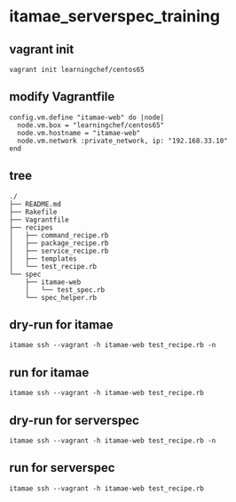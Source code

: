 # itamae_serverspec_training

## vagrant init
```
vagrant init learningchef/centos65
```

## modify Vagrantfile
```
config.vm.define "itamae-web" do |node|
  node.vm.box = "learningchef/centos65"
  node.vm.hostname = "itamae-web"
  node.vm.network :private_network, ip: "192.168.33.10"
end
```

## tree
```
./
├── README.md
├── Rakefile
├── Vagrantfile
├── recipes
│   ├── command_recipe.rb
│   ├── package_recipe.rb
│   ├── service_recipe.rb
│   ├── templates
│   └── test_recipe.rb
└── spec
    ├── itamae-web
    │   └── test_spec.rb
    └── spec_helper.rb
```

## dry-run for itamae
```
itamae ssh --vagrant -h itamae-web test_recipe.rb -n
```

## run for itamae
```
itamae ssh --vagrant -h itamae-web test_recipe.rb
```

## dry-run for serverspec
```
itamae ssh --vagrant -h itamae-web test_recipe.rb -n
```

## run for serverspec
```
itamae ssh --vagrant -h itamae-web test_recipe.rb
```
